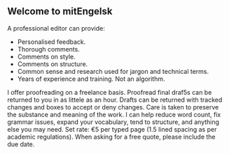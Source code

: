## Welcome to mitEngelsk

A professional editor can provide:
- Personalised feedback.
- Thorough comments.
- Comments on style.
- Comments on structure.
- Common sense and research used for jargon and technical terms.
- Years of experience and training. Not an algorithm.

I offer proofreading on a freelance basis. Proofread final draf5s can be returned to you in as littele as an hour. Drafts can be returned with tracked changes and boxes to accept or deny changes. Care is taken to preserve the substance and meaning of the work. I can help reduce word count, fix grammar issues, expand your vocabulary, tend to structure, and anything else you may need. Set rate: €5 per typed page (1.5 lined spacing as per academic regulations). When asking for a free quote, please include the due date. 

